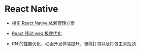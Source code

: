 # React Native

- [搜车 React Native 依赖管理方案](https://zhuanlan.zhihu.com/p/27095858)
- [React 移动 web 极致优化](http://www.alloyteam.com/2016/05/react-mobile-web-optimization/)

- RN 的性能优化、动画开发体验提升、智能打包以及打包工具瓶颈